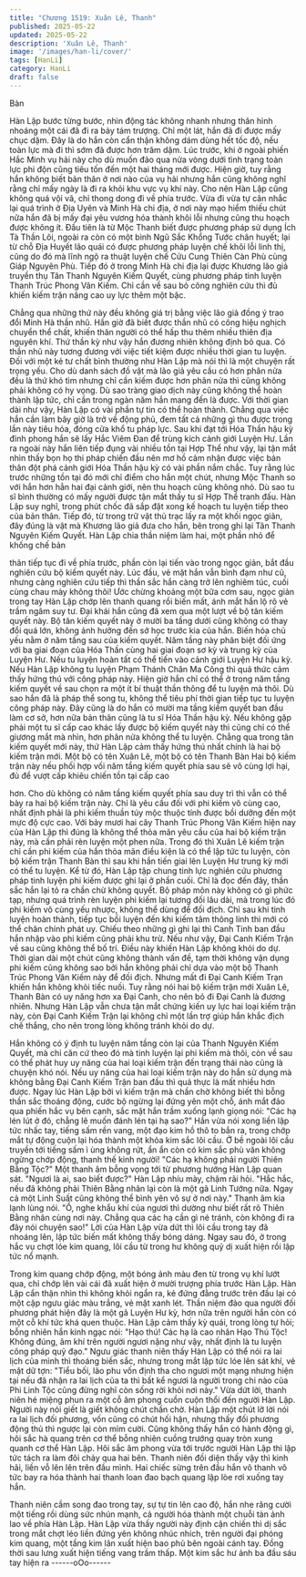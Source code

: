 ```yaml
---
title: "Chương 1519: Xuân Lê, Thanh"
published: 2025-05-22
updated: 2025-05-22
description: 'Xuân Lê, Thanh'
image: '/images/han-li/cover/'
tags: [HanLi]
category: HanLi
draft: false
---
```


Bàn

Hàn Lập bước từng bước, nhìn động tác không nhanh nhưng
thân hình nhoáng một cái đã đi ra bảy tám trượng. Chỉ một lát,
hắn đã đi được mấy chục dặm.
Đây là do hắn còn cẩn thận không dám dùng hết tốc độ, nếu toàn
lực mà đi thì sớm đã được hơn trăm dặm.
Lúc trước, khi ở ngoài phiến Hắc Minh vụ hải này cho dù muốn
đảo qua nửa vòng dưới tình trạng toàn lực phi độn cũng tiêu tốn
đến một hai tháng mới được.
Hiện giờ, tuy rằng hắn không biết bản thân ở nơi nào của vụ hải
nhưng hắn cũng không nghĩ rằng chỉ mấy ngày là đi ra khỏi khu
vực vụ khí này.
Cho nên Hàn Lập cũng không quá vội vã, chỉ thong dong đi về
phía trước. Vừa đi vừa tự cân nhắc lại quá trình ở Địa Uyên và
Minh Hà chi địa, ở nơi này mạo hiểm thiếu chút nữa hắn đã bị
mấy đại yêu vương hóa thành khôi lỗi nhưng cũng thu hoạch
được không ít.
Đầu tiên là từ Mộc Thanh biết được phương pháp sử dụng Ích Tà
Thần Lôi, ngoài ra còn có một bình Ngũ Sắc Khổng Tước chân
huyết; lại từ chỗ Địa Huyết lão quái có được phương pháp luyện
chế khôi lỗi linh thị, cũng do đó mà lĩnh ngộ ra thuật luyện chế
Cửu Cung Thiên Càn Phù cùng Giáp Nguyên Phù. Tiếp đó ở
trong Minh Hà chi địa lại được Khương lão giả truyền thụ Tân
Thanh Nguyên Kiếm Quyết, cùng phương pháp tinh luyện Thanh
Trúc Phong Vân Kiếm. Chỉ cần về sau bỏ công nghiên cứu thì đủ
khiến kiếm trận nâng cao uy lực thêm một bậc.

Chẳng qua những thứ này đều không giá trị bằng việc lão giả
đồng ý trao đổi Minh Hà thần nhũ.
Hắn giờ đã biết được thần nhũ có công hiệu nghịch chuyển thể
chất, khiến thân người có thể hấp thu thêm nhiều thiên địa
nguyên khí. Thứ thần kỳ như vậy hắn đương nhiên không định bỏ
qua.
Có thần nhũ này tương đương với việc tiết kiệm được nhiều thời
gian tu luyện. Đối với một kẻ tư chất bình thường như Hàn Lập
mà nói thì là một chuyện rất trọng yếu.
Cho dù danh sách đồ vật mà lão giả yêu cầu có hơn phân nửa
đều là thứ khó tìm nhưng chỉ cần kiếm được hơn phân nửa thì
cũng không phải không có hy vọng.
Dù sao tràng giao dịch này cũng không thể hoàn thành lập tức,
chỉ cần trong ngàn năm hắn mang đến là được. Với thời gian dài
như vậy, Hàn Lập có vài phần tự tin có thể hoàn thành.
Chẳng qua việc hắn cần làm bây giờ là trở về động phủ, đem tất
cả những gì thu được trong lần này tiêu hóa, đóng cửa khổ tu
pháp lực. Sau khi đạt tới Hóa Thần hậu kỳ đỉnh phong hắn sẽ lấy
Hắc Viêm Đan để trùng kích cảnh giới Luyện Hư.
Lần ra ngoài này hắn liên tiếp đụng vài nhiều tồn tại Hợp Thể như
vậy, lại tận mắt nhìn thấy bọn họ thi pháp chiến đấu nên mơ hồ
cảm nhận được việc bản thân đột phá cảnh giới Hóa Thần hậu kỳ
có vài phần nắm chắc.
Tuy rằng lúc trước những tồn tại đó mới chỉ điểm cho hắn một
chút, nhưng Mộc Thanh so với hắn hơn hẳn hai đại cảnh giới, nên
thu hoạch cũng không nhỏ. Dù sao tu sĩ bình thường có mấy
người được tận mắt thấy tu sĩ Hợp Thể tranh đấu. Hàn Lập suy
nghĩ, trong phút chốc đã sắp đặt xong kế hoạch tu luyện tiếp theo
của bản thân. Tiếp đó, từ trong trữ vật thủ trạc lấy ra một khối
ngọc giản, đây đúng là vật mà Khương lão giả đưa cho hắn, bên
trong ghi lại Tân Thanh Nguyên Kiếm Quyết.
Hàn Lập chia thần niệm làm hai, một phần nhỏ để khống chế bản

thân tiếp tục đi về phía trước, phần còn lại tiến vào trong ngọc
giản, bắt đầu nghiên cứu bộ kiếm quyết này.
Lúc đầu, vẻ mặt hắn vẫn bình đạm như cũ, nhưng càng nghiên
cứu tiếp thì thần sắc hắn càng trở lên nghiêm túc, cuối cùng chau
mày không thôi!
Ước chừng khoảng một bữa cơm sau, ngọc giản trong tay Hàn
Lập chớp lên thanh quang rồi biến mất, ánh mắt hắn lộ rõ vẻ trầm
ngâm suy tư. Đại khái hắn cũng đã xem qua một lượt về bộ tân
kiếm quyết này.
Bộ tân kiếm quyết này ở mười ba tầng dưới cũng không có thay
đổi quá lớn, không ảnh hưởng đến sở học trước kia của hắn.
Biến hóa chủ yếu nằm ở năm tầng sau của kiếm quyết.
Năm tầng này phân biệt đối ứng với ba giai đoạn của Hóa Thần
cùng hai giai đoạn sơ kỳ và trung kỳ của Luyện Hư. Nếu tu luyện
hoàn tất có thể tiến vào cảnh giới Luyện Hư hậu kỳ. Nếu Hàn Lập
không tu luyện Phạm Thánh Chân Ma Công thì quả thức cảm
thấy hứng thú với công pháp này.
Hiện giờ hắn chỉ có thể ở trong năm tầng kiếm quyết về sau chọn
ra một ít bí thuật thần thông để tu luyện mà thôi. Dù sao hắn đã là
pháp thể song tu, không thể tiêu phí thời gian tiếp tục tu luyện
công pháp này.
Đây cũng là do hắn có mười ma tầng kiếm quyết ban đầu làm cơ
sở, hơn nữa bản thân cũng là tu sĩ Hóa Thần hậu kỳ. Nếu không
gặp phải một tu sĩ cấp cao khác lấy được bộ kiếm quyết này thì
cũng chỉ có thể giương mắt mà nhìn, hơn phân nửa không thể tu
luyện.
Chẳng qua trong tân kiếm quyết mới này, thứ Hàn Lập cảm thấy
hứng thú nhất chính là hai bộ kiếm trận mới.
Một bộ có tên Xuân Lê, một bộ có tên Thanh Bàn
Hai bộ kiếm trận này nếu phối hợp vối năm tầng kiếm quyết phía
sau sẽ vô cùng lợi hại, đủ để vượt cấp khiêu chiến tồn tại cấp cao

hơn. Cho dù không có năm tầng kiếm quyết phía sau duy trì thì
vẫn có thể bày ra hai bộ kiếm trận này. Chỉ là yêu cầu đối với phi
kiếm vô cùng cao, nhất định phải là phi kiếm thuần túy mộc thuộc
tính được bồi dưỡng đến một mực độ cực cao.
Với bảy mươi hai cây Thanh Trúc Phong Vân Kiếm hiện nay của
Hàn Lập thì đúng là không thể thỏa mãn yêu cầu của hai bộ kiếm
trận này, mà cần phải rèn luyện một phen nữa.
Trong đó thì Xuân Lê kiếm trận chỉ cần phi kiếm của hắn thỏa
mãn điều kiện là có thể lập tức tu luyện, còn bộ kiếm trận Thanh
Bàn thì sau khi hắn tiến giai lên Luyện Hư trung kỳ mới có thể tu
luyện. Kể từ đó, Hàn Lập tập chung tinh lực nghiên cứu phương
pháp tinh luyện phi kiếm được ghi lại ở phần cuối. Chỉ là đọc đến
đây, thần sắc hắn lại tỏ ra chần chừ không quyết.
Bộ pháp môn này không có gì phức tạp, nhưng quá trình rèn
luyện phi kiếm lại tương đối lâu dài, mà trong lúc đó phi kiếm vô
cùng yếu nhược, không thể dùng để đối địch.
Chỉ sau khi tinh luyện hoàn thành, tiếp tục bồi luyện đến khi kiếm
tâm thông linh thì mới có thể chân chính phát uy.
Chiếu theo những gì ghi lại thì Canh Tinh ban đầu hắn nhập vào
phi kiếm cũng phải khu trừ. Nếu như vậy, Đại Canh Kiếm Trận về
sau cũng không thể bố trí. Điều này khiến Hàn Lập không khỏi do
dự.
Thời gian dài một chút cũng không thành vấn đề, tạm thời không
vận dụng phi kiếm cũng không sao bởi hắn không phải chỉ dựa
vào một bộ Thanh Trúc Phong Vân Kiếm này để đối địch. Nhưng
mất đi Đại Canh Kiếm Trạn khiến hắn không khỏi tiếc nuối.
Tuy rằng nói hai bộ kiếm trận mới Xuân Lê, Thanh Bàn có uy
năng hơn xa Đại Canh, cho nên bỏ đi Đại Canh là đương nhiên.
Nhưng Hàn Lập vẫn chưa tận mắt chứng kiến uy lực hai loại kiếm
trận này, còn Đại Canh Kiếm Trận lại không chỉ một lần trợ giúp
hắn khắc địch chế thắng, cho nên trong lòng không tránh khỏi do
dự.

Hắn không có ý định tu luyện năm tầng còn lại của Thanh Nguyên
Kiếm Quyết, mà chỉ căn cứ theo đó mà tinh luyện lại phi kiếm mà
thôi, còn về sau có thể phát huy uy năng của hai loại kiếm trận
đến trạng thái nào cũng là chuyện khó nói.
Nếu uy năng của hai loại kiếm trận này do hắn sử dụng mà không
bằng Đại Canh Kiếm Trận ban đầu thì quả thực là mất nhiều hơn
được.
Ngay lúc Hàn Lập bởi vì kiếm trận mà chần chờ không biết thì
bỗng thần sắc thoáng động, cước bộ ngừng lại đứng yên một
chỗ, ánh mắt đảo qua phiến hắc vụ bên cạnh, sắc mặt hắn trầm
xuống lạnh giọng nói: "Các hạ lén lút ở đó, chẳng lẽ muốn đánh
lén tại hạ sao?"
Hắn vừa nói xong liền lập tức nhấc tay, tiếng sấm rền vang, một
đạo kim hồ thô to bắn ra, trong chớp mắt tự động cuộn lại hóa
thành một khỏa kim sắc lôi cầu.
Ở bề ngoài lôi cầu truyền tới tiếng sấm ì ùng không rứt, ẩn ẩn còn
có kim sắc phù văn không ngừng chớp động, thanh thế kinh
người!
"Các hạ không phải người Thiên Bằng Tộc?" Một thanh âm bỗng
vọng tới từ phương hướng Hàn Lập quan sát.
"Ngươi là ai, sao biết được?" Hàn Lập nhíu mày, chậm rãi hỏi.
"Hắc hắc, nếu đã không phải Thiên Bằng nhân lại còn là một gã
Linh Tướng nữa. Ngay cả một Linh Suất cũng không thể bình yên
vô sự ở nơi này." Thanh âm kia lạnh lùng nói.
"Ồ, nghe khẩu khí của ngươi thì dường như biết rất rõ Thiên Bằng
nhân cùng nơi này. Chẳng qua các hạ cần gì né tránh, còn không
đi ra đây nói chuyện sao!" Lời của Hàn Lập vừa dứt thì lôi cầu
trong tay đã nhoáng lên, lập tức biến mất không thấy bóng dáng.
Ngay sau đó, ở trong hắc vụ chợt lóe kim quang, lôi cầu từ trong
hư không quỷ dị xuất hiện rồi lập tức nổ mạnh.

Trong kim quang chớp động, một bóng ảnh màu đen từ trong vụ
khí lướt qua, chỉ chớp lên vài cái đã xuất hiện ở mười trượng phía
trước Hàn Lập. Hàn Lập cẩn thận nhìn thì không khỏi ngẩn ra, kẻ
đứng đằng trước trên đầu lại có một cặp ngưu giác màu trắng, vẻ
mặt xanh lét.
Thần niệm đảo qua người đối phương phát hiện đây là một gã
Luyện Hư kỳ, hơn nữa trên người hắn còn có một cỗ khí tức khá
quen thuộc. Hàn Lập cảm thấy kỳ quái, trong lòng tự hỏi; bỗng
nhiên hắn kinh ngạc nói:
"Hạo thú! Các hạ là cao nhân Hạo Thú Tộc! Không đúng, âm khí
trên người ngươi nặng như vậy, nhất định là tu luyện công pháp
quỷ đạo."
Ngưu giác thanh niên thấy Hàn Lập có thể nói ra lai lịch của mình
thì thoáng biến sắc, nhưng trong mắt lập tức lóe lên sát khí, vẻ
mặt dữ tợn: "Tiểu bối, lão phu vốn định tha cho ngươi một mạng
nhưng hiện tại nếu đã nhận ra lai lịch của ta thì bất kể ngươi là
người trong chi nào của Phi Linh Tộc cũng đừng nghĩ còn sống rời
khỏi nơi này."
Vừa dứt lời, thanh niên hé miệng phun ra một cỗ âm phong cuồn
cuộn thổi đến người Hàn Lập. Người này nói giết là giết không
chút chần chờ.
Hàn Lập một chút lỡ lời nói ra lai lịch đối phương, vốn cũng có
chút hối hận, nhưng thấy đối phương động thủ thì ngược lại còn
mỉm cười.
Cũng không thấy hắn có hành động gì, hôi sắc hà quang trên cơ
thể bỗng nhiên cuồng trướng quay tròn xung quanh cơ thể Hàn
Lập. Hôi sắc âm phong vừa tới trước người Hàn Lập thì lập tức
tách ra làm đôi chảy qua hai bên.
Thanh niên đối diện thấy vậy thì kinh hãi, liền vỗ lên lên trên đầu
mình. Hai chiếc sừng trên đầu hắn vô thanh vô tức bay ra hóa
thành hai thanh loan đao bạch quang lập lòe rơi xuống tay hắn.

Thanh niên cầm song đao trong tay, sự tự tin lên cao độ, hắn nhe
răng cười một tiếng rồi dùng sức nhún mạnh, cả người hóa thành
một chuỗi tàn ảnh lao về phía Hàn Lập.
Hàn Lập vừa thấy người này định cận chiến thì dị sắc trong mắt
chợt léo liền đứng yên không nhúc nhích, trên người đại phóng
kim quang, một tầng kim lân xuất hiện bao phủ bên ngoài cánh
tay. Đồng thời sau lưng xuất hiện tiếng vang trầm thấp.
Một kim sắc hư ảnh ba đầu sáu tay hiện ra
------oOo------
